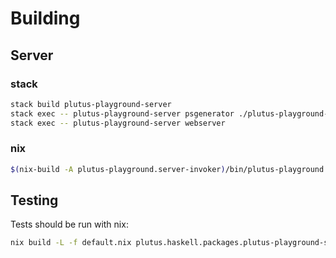 # Building

## Server

### stack

```sh
stack build plutus-playground-server
stack exec -- plutus-playground-server psgenerator ./plutus-playground-client/generated
stack exec -- plutus-playground-server webserver
```

### nix

```sh
$(nix-build -A plutus-playground.server-invoker)/bin/plutus-playground webserver
```

## Testing

Tests should be run with nix:

```sh
nix build -L -f default.nix plutus.haskell.packages.plutus-playground-server.checks
```
